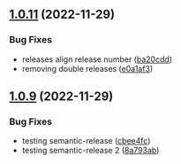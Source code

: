 ## [1.0.11](https://github.com/ydekel6/secrets-manager-python-sdk/compare/v1.0.10...v1.0.11) (2022-11-29)


### Bug Fixes

* releases align release number ([ba20cdd](https://github.com/ydekel6/secrets-manager-python-sdk/commit/ba20cdd608baca02e891acb0cf3fe4774cb03e6d))
* removing double releases ([e0a1af3](https://github.com/ydekel6/secrets-manager-python-sdk/commit/e0a1af3596fcc4121f3832919dae082d97c3d3de))

## [1.0.9](https://github.com/ydekel6/secrets-manager-python-sdk/compare/v1.0.8...v1.0.9) (2022-11-29)


### Bug Fixes

* testing semantic-release ([cbee4fc](https://github.com/ydekel6/secrets-manager-python-sdk/commit/cbee4fc484410eeadd08012b9fa3199bfce436e6))
* testing semantic-release 2 ([8a793ab](https://github.com/ydekel6/secrets-manager-python-sdk/commit/8a793abd7d08dd7019d805bf1b958197accd1d19))
